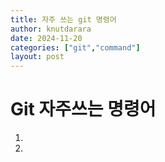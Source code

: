 ```yaml
---
title: 자주 쓰는 git 명령어
author: knutdarara
date: 2024-11-20
categories: ["git","command"]
layout: post
---
```


# Git 자주쓰는 명령어
1. 

2. 
